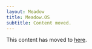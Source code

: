 ```yaml
---
layout: Meadow
title: Meadow.OS
subtitle: Content moved.
---
```


This content has moved to [here](/Meadow/Meadow%2EOS/).
